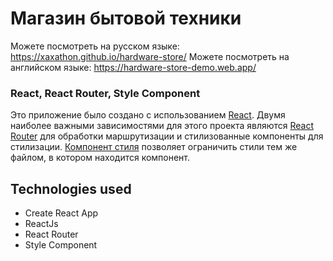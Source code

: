 # Магазин бытовой техники
Можете посмотреть на русском языке:
https://xaxathon.github.io/hardware-store/
Можете посмотреть на английском языке:
https://hardware-store-demo.web.app/

### React, React Router, Style Component
Это приложение было создано с использованием [React](https://react.dev/). Двумя наиболее важными зависимостями для этого проекта являются [React Router](https://reactrouter.com/) для обработки маршрутизации и стилизованные компоненты для стилизации. [Компонент стиля](https://styled-comComponents.com/) позволяет ограничить стили тем же файлом, в котором находится компонент.

## Technologies used
- Create React App
- ReactJs
- React Router
- Style Component
